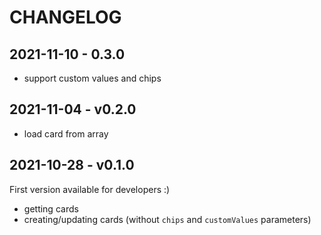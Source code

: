 # CHANGELOG

## 2021-11-10 - 0.3.0

* support custom values and chips


## 2021-11-04 - v0.2.0

* load card from array


## 2021-10-28 - v0.1.0

First version available for developers :)

* getting cards
* creating/updating cards (without `chips` and `customValues` parameters)
